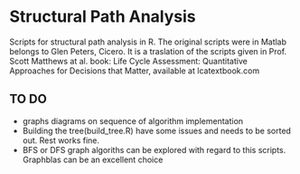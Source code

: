 # Structural Path Analysis

Scripts for structural path analysis in R. The original scripts were in Matlab belongs to  Glen Peters, Cicero. It is a traslation of the scripts given in Prof. Scott Matthews at al. book: Life Cycle Assessment: Quantitative Approaches for Decisions that Matter, available at lcatextbook.com

## TO DO
- graphs diagrams on sequence of algorithm implementation
- Building the tree(build_tree.R) have some issues and needs to be sorted out. Rest works fine.
- BFS or DFS graph algoriths can be explored with regard to this scripts. Graphblas can be an excellent choice
